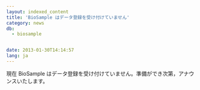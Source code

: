 ```yaml
---
layout: indexed_content
title: 'BioSample はデータ登録を受け付けていません'
category: news
db:
  - biosample


date: 2013-01-30T14:14:57
lang: ja
---
```


現在 BioSample はデータ登録を受け付けていません。準備ができ次第，アナウンスいたします。
